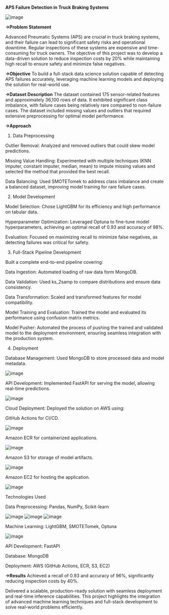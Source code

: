 ****APS Failure Detection in Truck Braking Systems****

![image](https://github.com/user-attachments/assets/9d19872f-8f93-4ed8-97bc-6949f1b2a096)

**->Problem Statement**

Advanced Pneumatic Systems (APS) are crucial in truck braking systems, and their failure can lead to significant safety risks and operational downtime. Regular inspections of these systems are expensive and time-consuming for truck owners. The objective of this project was to develop a data-driven solution to reduce inspection costs by 20% while maintaining high recall to ensure safety and minimize false negatives.

**->Objective**
To build a full-stack data science solution capable of detecting APS failures accurately, leveraging machine learning models and deploying the solution for real-world use.

**->Dataset Description**
The dataset contained 175 sensor-related features and approximately 36,100 rows of data.
It exhibited significant class imbalance, with failure cases being relatively rare compared to non-failure cases.
The dataset included missing values and outliers that required extensive preprocessing for optimal model performance.

**->Approach**
1. Data Preprocessing

Outlier Removal: Analyzed and removed outliers that could skew model predictions.

Missing Value Handling: Experimented with multiple techniques (KNN imputer, constant imputer, median, mean) to impute missing values and selected the method that provided the best recall.

Data Balancing: Used SMOTETomek to address class imbalance and create a balanced dataset, improving model training for rare failure cases.

2. Model Development

Model Selection: Chose LightGBM for its efficiency and high performance on tabular data.

Hyperparameter Optimization: Leveraged Optuna to fine-tune model hyperparameters, achieving an optimal recall of 0.93 and accuracy of 98%.

Evaluation: Focused on maximizing recall to minimize false negatives, as detecting failures was critical for safety.

3. Full-Stack Pipeline Development

Built a complete end-to-end pipeline covering:

Data Ingestion: Automated loading of raw data form MongoDB.

Data Validation: Used ks_2samp to compare distributions and ensure data consistency.

Data Transformation: Scaled and transformed features for model compatibility.

Model Training and Evaluation: Trained the model and evaluated its performance using confusion matrix metrics.

Model Pusher: Automated the process of pushing the trained and validated model to the deployment environment, ensuring seamless integration with the production system.

4. Deployment

Database Management: Used MongoDB to store processed data and model metadata.

![image](https://github.com/user-attachments/assets/07282edd-4a3d-463d-9e04-e6c6205cb722)

API Development: Implemented FastAPI for serving the model, allowing real-time predictions.

![image](https://github.com/user-attachments/assets/b4484d33-e8f6-4f05-85ea-cbd9551d8272)

Cloud Deployment: Deployed the solution on AWS using:

GitHub Actions for CI/CD.

![image](https://github.com/user-attachments/assets/b1c64dbe-1b46-4156-8551-284377d276ed)

Amazon ECR for containerized applications.

![image](https://github.com/user-attachments/assets/568fc0dd-bfcf-4511-b012-ed077e74f835)

Amazon S3 for storage of model artifacts.

![image](https://github.com/user-attachments/assets/2c6f2f91-a9d0-4015-8042-2f46cbeb6c0e)

Amazon EC2 for hosting the application.

![image](https://github.com/user-attachments/assets/e36bdb41-7d48-4997-8a31-c9b082ced8ce)

Technologies Used

Data Preprocessing: Pandas, NumPy, Scikit-learn

![image](https://github.com/user-attachments/assets/1ddb0704-38fa-434b-ad55-6a882eaa3d1a)
![image](https://github.com/user-attachments/assets/064fe0a1-019d-445a-95da-5afcc54be682)
![image](https://github.com/user-attachments/assets/1a3da765-c503-4d65-a7db-7ff967916396)


Machine Learning: LightGBM, SMOTETomek, Optuna

![image](https://github.com/user-attachments/assets/0c2a5dd5-e05f-493e-b9ea-1ec0c14d4910)

API Development: FastAPI

Database: MongoDB

Deployment: AWS (GitHub Actions, ECR, S3, EC2)

**->Results**
Achieved a recall of 0.93 and accuracy of 96%, significantly reducing inspection costs by 40%.

Delivered a scalable, production-ready solution with seamless deployment and real-time inference capabilities.
This project highlights the integration of advanced machine learning techniques and full-stack development to solve real-world problems efficiently.
